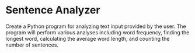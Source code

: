 # Sentence Analyzer

Create a Python program for analyzing text input provided by the user. The program will
perform various analyses including word frequency, finding the longest word, calculating
the average word length, and counting the number of sentences.